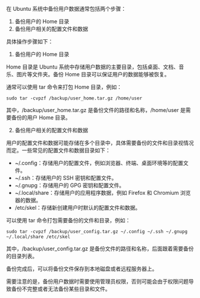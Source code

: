 在 Ubuntu 系统中备份用户数据通常包括两个步骤：

1. 备份用户的 Home 目录
2. 备份用户相关的配置文件和数据

具体操作步骤如下：

1. 备份用户的 Home 目录

Home 目录是 Ubuntu 系统中存储用户数据的主要目录，包括桌面、文档、音乐、图片等文件夹。备份 Home 目录可以保证用户的数据能够被恢复。

通常可以使用 tar 命令来打包 Home 目录，例如：

```
sudo tar -cvpzf /backup/user_home.tar.gz /home/user
```

其中，/backup/user_home.tar.gz 是备份文件的路径和名称，/home/user 是需要备份的用户 Home 目录。

2. 备份用户相关的配置文件和数据

用户的配置文件和数据可能存储在多个目录中，具体需要备份的文件和目录视情况而定。一些常见的配置文件和数据目录如下：

- ~/.config：存储用户的配置文件，例如浏览器、终端、桌面环境等的配置文件。
- ~/.ssh：存储用户的 SSH 密钥和配置文件。
- ~/.gnupg：存储用户的 GPG 密钥和配置文件。
- ~/.local/share：存储用户的应用程序数据，例如 Firefox 和 Chromium 浏览器的数据。
- /etc/skel：存储新创建用户时默认的配置文件和数据。

可以使用 tar 命令打包需要备份的文件和目录，例如：

```
sudo tar -cvpzf /backup/user_config.tar.gz ~/.config ~/.ssh ~/.gnupg ~/.local/share /etc/skel
```

其中，/backup/user_config.tar.gz 是备份文件的路径和名称，后面跟着需要备份的目录列表。

备份完成后，可以将备份文件保存到本地磁盘或者远程服务器上。

需要注意的是，备份用户数据时需要使用管理员权限，否则可能会由于权限问题导致备份不完整或者无法备份某些目录和文件。